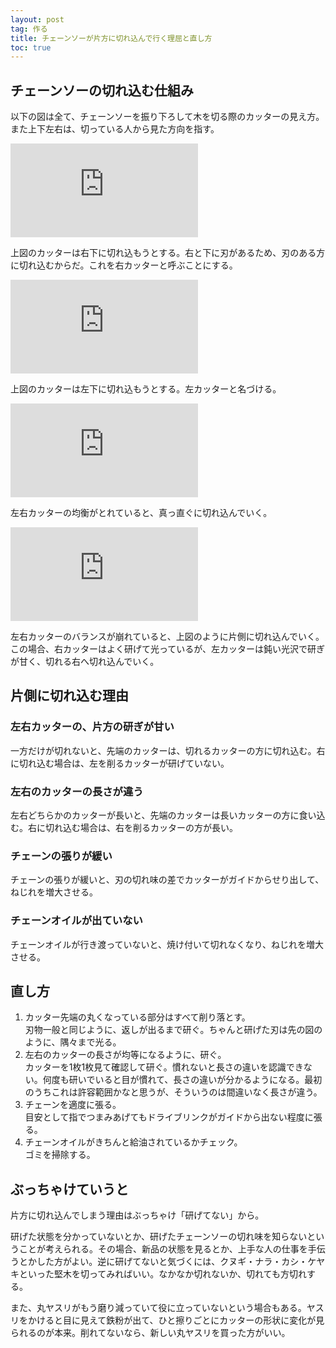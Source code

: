 ```yaml
---
layout: post
tag: 作る
title: チェーンソーが片方に切れ込んで行く理屈と直し方
toc: true
---
```

## チェーンソーの切れ込む仕組み

以下の図は全て、チェーンソーを振り下ろして木を切る際のカッターの見え方。また上下左右は、切っている人から見た方向を指す。

![](https://kobapan.com/p/i.php?/galleries/make/chain-saw_01-sm.jpg)

上図のカッターは右下に切れ込もうとする。右と下に刃があるため、刃のある方に切れ込むからだ。これを右カッターと呼ぶことにする。

![](https://kobapan.com/p/i.php?/galleries/make/chain-saw_02-sm.jpg)

上図のカッターは左下に切れ込もうとする。左カッターと名づける。

![](https://kobapan.com/p/i.php?/galleries/make/chain-saw_03-sm.jpg)

左右カッターの均衡がとれていると、真っ直ぐに切れ込んでいく。

![](https://kobapan.com/p/i.php?/galleries/make/chain-saw_04-sm.jpg)

左右カッターのバランスが崩れていると、上図のように片側に切れ込んでいく。この場合、右カッターはよく研げて光っているが、左カッターは鈍い光沢で研ぎが甘く、切れる右へ切れ込んでいく。

## 片側に切れ込む理由

### 左右カッターの、片方の研ぎが甘い  
 一方だけが切れないと、先端のカッターは、切れるカッターの方に切れ込む。右に切れ込む場合は、左を削るカッターが研げていない。

### 左右のカッターの長さが違う  
 左右どちらかのカッターが長いと、先端のカッターは長いカッターの方に食い込む。右に切れ込む場合は、右を削るカッターの方が長い。

### チェーンの張りが緩い  
 チェーンの張りが緩いと、刃の切れ味の差でカッターがガイドからせり出して、ねじれを増大させる。

### チェーンオイルが出ていない  
 チェーンオイルが行き渡っていないと、焼け付いて切れなくなり、ねじれを増大させる。

## 直し方

1. カッター先端の丸くなっている部分はすべて削り落とす。  
 刃物一般と同じように、返しが出るまで研ぐ。ちゃんと研げた刃は先の図のように、隅々まで光る。
2. 左右のカッターの長さが均等になるように、研ぐ。  
 カッターを1枚1枚見て確認して研ぐ。慣れないと長さの違いを認識できない。何度も研いでいると目が慣れて、長さの違いが分かるようになる。最初のうちこれは許容範囲かなと思うが、そういうのは間違いなく長さが違う。
3. チェーンを適度に張る。  
 目安として指でつまみあげてもドライブリンクがガイドから出ない程度に張る。
4. チェーンオイルがきちんと給油されているかチェック。  
 ゴミを掃除する。

## ぶっちゃけていうと

片方に切れ込んでしまう理由はぶっちゃけ「研げてない」から。

研げた状態を分かっていないとか、研げたチェーンソーの切れ味を知らないということが考えられる。その場合、新品の状態を見るとか、上手な人の仕事を手伝うとかした方がよい。逆に研げてないと気づくには、クヌギ・ナラ・カシ・ケヤキといった堅木を切ってみればいい。なかなか切れないか、切れても方切れする。

また、丸ヤスリがもう磨り減っていて役に立っていないという場合もある。ヤスリをかけると目に見えて鉄粉が出て、ひと擦りごとにカッターの形状に変化が見られるのが本来。削れてないなら、新しい丸ヤスリを買った方がいい。
